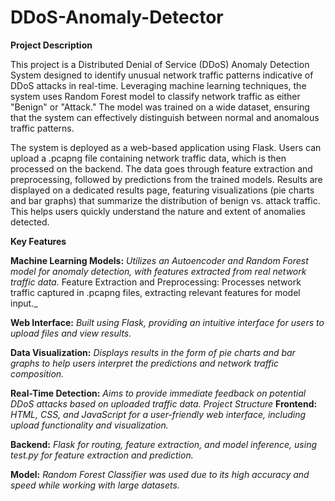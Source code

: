 # DDoS-Anomaly-Detector
**Project Description**

This project is a Distributed Denial of Service (DDoS) Anomaly Detection System designed to identify unusual network traffic patterns indicative of DDoS attacks in real-time. Leveraging machine learning techniques, the system uses Random Forest model to classify network traffic as either "Benign" or "Attack." The model was trained on a wide dataset, ensuring that the system can effectively distinguish between normal and anomalous traffic patterns.

The system is deployed as a web-based application using Flask. Users can upload a .pcapng file containing network traffic data, which is then processed on the backend. The data goes through feature extraction and preprocessing, followed by predictions from the trained models. Results are displayed on a dedicated results page, featuring visualizations (pie charts and bar graphs) that summarize the distribution of benign vs. attack traffic. This helps users quickly understand the nature and extent of anomalies detected.

**Key Features**

**Machine Learning Models:** _Utilizes an Autoencoder and Random Forest model for anomaly detection, with features extracted from real network traffic data._
Feature Extraction and Preprocessing: Processes network traffic captured in .pcapng files, extracting relevant features for model input._

**Web Interface:** _Built using Flask, providing an intuitive interface for users to upload files and view results._

**Data Visualization:** _Displays results in the form of pie charts and bar graphs to help users interpret the predictions and network traffic composition._

**Real-Time Detection:** _Aims to provide immediate feedback on potential DDoS attacks based on uploaded traffic data.
Project Structure_
**Frontend:** _HTML, CSS, and JavaScript for a user-friendly web interface, including upload functionality and visualization._

**Backend:** _Flask for routing, feature extraction, and model inference, using test.py for feature extraction and prediction._

**Model:** _Random Forest Classifier was used due to its high accuracy and speed while working with large datasets._
